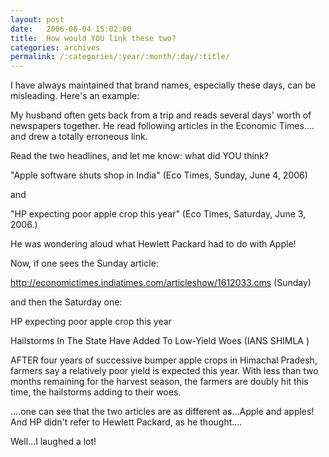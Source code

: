 ```yaml
---
layout: post
date:	2006-06-04 15:02:00
title:  How would YOU link these two?
categories: archives
permalink: /:categories/:year/:month/:day/:title/
---
```

I have always maintained that brand names, especially these days, can be misleading. Here's an example:

My husband often gets back from a trip and reads several days' worth of newspapers together. He read following articles in the Economic Times.... and drew a totally erroneous link.

Read the two headlines, and let me know: what did YOU think?

"Apple software shuts shop in India" (Eco Times, Sunday, June 4, 2006)


and 

"HP expecting poor apple crop this year" (Eco Times, Saturday, June 3, 2006.)


He was wondering aloud what Hewlett Packard had to do with Apple!

Now, if one sees the  Sunday article:

<lj-cut text="here's the link to it">

http://economictimes.indiatimes.com/articleshow/1612033.cms (Sunday)

</lj-cut>


and then the Saturday one:

<LJ-cut text="rest of article">

HP expecting poor apple crop this year

Hailstorms In The State Have Added To Low-Yield Woes (IANS SHIMLA )


   AFTER four years of successive bumper apple crops in Himachal Pradesh, farmers say a relatively poor yield is expected this year. With less than two months remaining for the harvest season, the farmers are doubly hit this time, the hailstorms adding to their woes. 

</lj-cut>

....one can see that the two articles are as different as...Apple and apples! And HP didn't refer to Hewlett Packard, as he thought....

Well...I laughed a lot!
